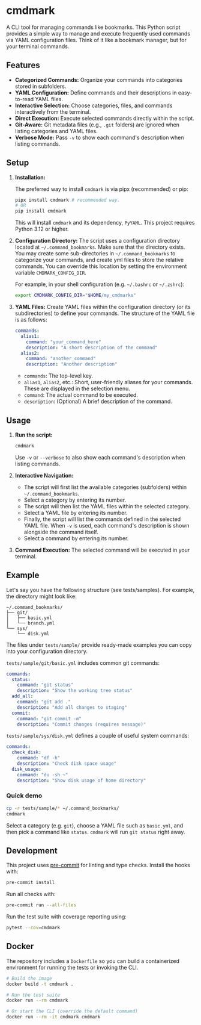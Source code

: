 # cmdmark

A CLI tool for managing commands like bookmarks. This Python script provides a simple way to manage and execute frequently used commands via YAML configuration files. Think of it like a bookmark manager, but for your terminal commands.

## Features

*   **Categorized Commands:** Organize your commands into categories stored in subfolders.
*   **YAML Configuration:** Define commands and their descriptions in easy-to-read YAML files.
*   **Interactive Selection:** Choose categories, files, and commands interactively from the terminal.
*   **Direct Execution:** Execute selected commands directly within the script.
*   **Git-Aware:** Git metadata files (e.g., `.git` folders) are ignored when listing categories and YAML files.
*   **Verbose Mode:** Pass `-v` to show each command's description when listing commands.


## Setup

1.  **Installation:**

    The preferred way to install `cmdmark` is via pipx (recommended) or pip:
    ```bash
    pipx install cmdmark # recommended way.
    # OR
    pip install cmdmark
    ```
    This will install `cmdmark` and its dependency, `PyYAML`. This project requires Python 3.12 or higher.

2.  **Configuration Directory:** The script uses a configuration directory located at `~/.command_bookmarks`. Make sure that the directory exists. You may create some sub-directories in `~/.command_bookmarks` to categorize your commands, and create yml files to store the relative commands. You can override this location by setting the environment variable `CMDMARK_CONFIG_DIR`.

    For example, in your shell configuration (e.g. `~/.bashrc` or `~/.zshrc`):

    ```bash
    export CMDMARK_CONFIG_DIR="$HOME/my_cmdmarks"
    ```

3.  **YAML Files:** Create YAML files within the configuration directory (or its subdirectories) to define your commands.  The structure of the YAML file is as follows:

    ```yaml
    commands:
      alias1:
        command: "your_command_here"
        description: "A short description of the command"
      alias2:
        command: "another_command"
        description: "Another description"
    ```

    *   `commands`: The top-level key.
    *   `alias1`, `alias2`, etc.:  Short, user-friendly aliases for your commands.  These are displayed in the selection menu.
    *   `command`: The actual command to be executed.
    *   `description`:  (Optional) A brief description of the command.

## Usage

1.  **Run the script:**

    ```bash
    cmdmark
    ```
    Use `-v` or `--verbose` to also show each command's description when listing commands.

2.  **Interactive Navigation:**

    *   The script will first list the available categories (subfolders) within `~/.command_bookmarks`.
    *   Select a category by entering its number.
    *   The script will then list the YAML files within the selected category.
    *   Select a YAML file by entering its number.
    *   Finally, the script will list the commands defined in the selected YAML file. When `-v` is used, each command's description is shown alongside the command itself.
    *   Select a command by entering its number.

3.  **Command Execution:** The selected command will be executed in your terminal.

## Example

Let's say you have the following structure (see tests/samples).
For example, the directory might look like:

```
~/.command_bookmarks/
├── git/
│   ├── basic.yml
│   └── branch.yml
└── sys/
    └── disk.yml
```

The files under `tests/sample/` provide ready-made examples you can copy into your configuration directory.

`tests/sample/git/basic.yml` includes common git commands:

```yaml
commands:
  status:
    command: "git status"
    description: "Show the working tree status"
  add_all:
    command: "git add ."
    description: "Add all changes to staging"
  commit:
    command: "git commit -m"
    description: "Commit changes (requires message)"
```

`tests/sample/sys/disk.yml` defines a couple of useful system commands:

```yaml
commands:
  check_disk:
    command: "df -h"
    description: "Check disk space usage"
  disk_usage:
    command: "du -sh ~"
    description: "Show disk usage of home directory"
```

### Quick demo

```bash
cp -r tests/sample/* ~/.command_bookmarks/
cmdmark
```

Select a category (e.g. `git`), choose a YAML file such as `basic.yml`, and then pick a command like `status`. `cmdmark` will run `git status` right away.

## Development

This project uses [pre-commit](https://pre-commit.com/) for linting and type checks.
Install the hooks with:

```bash
pre-commit install
```

Run all checks with:

```bash
pre-commit run --all-files
```

Run the test suite with coverage reporting using:

```bash
pytest --cov=cmdmark
```

## Docker

The repository includes a `Dockerfile` so you can build a containerized
environment for running the tests or invoking the CLI.

```bash
# Build the image
docker build -t cmdmark .

# Run the test suite
docker run --rm cmdmark

# Or start the CLI (override the default command)
docker run --rm -it cmdmark cmdmark
```
